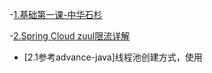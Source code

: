 <!-- MarkdownTOC -->
-[1.基础第一课-中华石杉](https://mp.weixin.qq.com/s/mOk0KuEWQUiugyRA3-FXwg)

-[2.Spring Cloud zuul限流详解](https://my-blog-to-use.oss-cn-beijing.aliyuncs.com/19-1-29/Java%E7%BA%BF%E7%A8%8B%E7%9A%84%E7%8A%B6%E6%80%81.png) 

   - [2.1参考advance-java]线程池创建方式，使用

  <!-- /MarkdownTOC -->